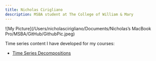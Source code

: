 ```yaml
---
title: Nicholas Cirigliano
description: MSBA student at The College of William & Mary 
---
```


![My Picture](/Users/nicholascirigliano/Documents/Nicholas’s MacBook Pro/MSBA/GitHub/GithubPic.jpeg)

Time series content I have developed for my courses: 

 - [Time Series Decompositions](/TimeSeries/index.md)

